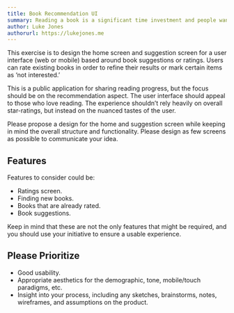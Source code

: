 ```yaml
---
title: Book Recommendation UI
summary: Reading a book is a significant time investment and people want to know that the book they're about to read is worth their time. Suggest a user interface for book recommendations and ratings that doesn’t rely heavily on overall star-ratings, and instead on the nuanced tastes of the user.
author: Luke Jones
authorurl: https://lukejones.me
---
```


This exercise is to design the home screen and suggestion screen for a user interface (web or mobile) based around book suggestions or ratings. Users can rate existing books in order to refine their results or mark certain items as ‘not interested.’

This is a public application for sharing reading progress, but the focus should be on the recommendation aspect. The user interface should appeal to those who love reading. The experience shouldn’t rely heavily on overall star-ratings, but instead on the nuanced tastes of the user.

Please propose a design for the home and suggestion screen while keeping in mind the overall structure and functionality. Please design as few screens as possible to communicate your idea.

## Features

Features to consider could be:

* Ratings screen.
* Finding new books.
* Books that are already rated.
* Book suggestions.

Keep in mind that these are not the only features that might be required, and you should use your initiative to ensure a usable experience.

## Please Prioritize

* Good usability.
* Appropriate aesthetics for the demographic, tone, mobile/touch paradigms, etc.
* Insight into your process, including any sketches, brainstorms, notes, wireframes, and assumptions on the product.
